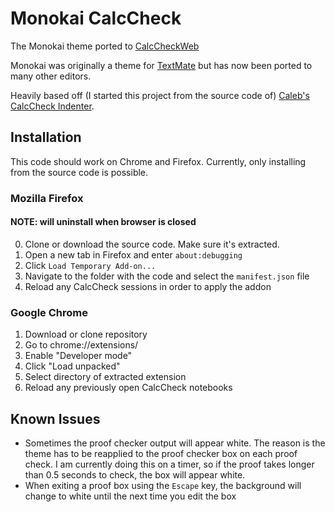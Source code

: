 # Monokai CalcCheck 
The Monokai theme ported to [CalcCheckWeb](http://calccheck.mcmaster.ca/CalcCheckDoc/)

Monokai was originally a theme for [TextMate](https://github.com/textmate/textmate) but has now been ported to many other editors.

Heavily based off (I started this project from the source code of) [Caleb's](https://github.com/calebmech) [CalcCheck Indenter](https://github.com/calebmech/CalcCheck-Indenter).

## Installation

This code should work on Chrome and Firefox. Currently, only installing from the source code is possible. 

### Mozilla Firefox

#### NOTE: will uninstall when browser is closed

0. Clone or download the source code. Make sure it's extracted.
1. Open a new tab in Firefox and enter `about:debugging`
2. Click `Load Temporary Add-on...`
3. Navigate to the folder with the code and select the `manifest.json` file
4. Reload any CalcCheck sessions in order to apply the addon

### Google Chrome

1. Download or clone repository
2. Go to chrome://extensions/
3. Enable "Developer mode"
4. Click "Load unpacked"
5. Select directory of extracted extension
6. Reload any previously open CalcCheck notebooks

## Known Issues

* Sometimes the proof checker output will appear white. The reason is the theme has to be reapplied to the proof checker box on each proof check. I am currently doing this on a timer, so if the proof takes longer than 0.5 seconds to check, the box will appear white.
* When exiting a proof box using the `Escape` key, the background will change to white until the next time you edit the box
